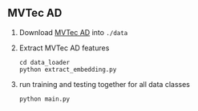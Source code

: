 ## MVTec AD

1. Download [MVTec AD](https://www.mvtec.com/company/research/datasets/mvtec-ad) into `./data`
2. Extract MVTec AD features
   
   ```
   cd data_loader
   python extract_embedding.py
   ```
3. run training and testing together for all data classes
   
   ```
   python main.py
   ```
